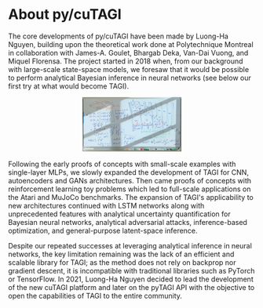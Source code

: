 # About py/cuTAGI

The core developments of py/cuTAGI have been made by Luong-Ha Nguyen, building upon the theoretical work done at Polytechnique Montreal in collaboration with James-A. Goulet, Bhargab Deka, Van-Dai Vuong, and Miquel Florensa. The project started in 2018 when, from our background with large-scale state-space models, we foresaw that it would be possible to perform analytical Bayesian inference in neural networks (see below our first try at what would become TAGI).
<p align="center">
<img src="./images/TAGI_2018.png"  width="40%" alt="TAGI initial trial iun 2018">
</p>
Following the early proofs of concepts with small-scale examples with single-layer MLPs, we slowly expanded the development of TAGI for CNN, autoencoders and GANs architectures. Then came proofs of concepts with reinforcement learning toy problems which led to full-scale applications on the Atari and MuJoCo benchmarks. The expansion of TAGI's applicability to new architectures continued with LSTM networks along with unprecedented features with analytical uncertainty quantification for Bayesian neural networks, analytical adversarial attacks, inference-based optimization, and general-purpose latent-space inference.

Despite our repeated successes at leveraging analytical inference in neural networks, the key limitation remaining was the lack of an efficient and scalable library for TAGI; as the method does not rely on backprop nor gradient descent, it is incompatible with traditional libraries such as PyTorch or TensorFlow. In 2021, Luong-Ha Nguyen decided to lead the development of the new cuTAGI platform and later on the pyTAGI API with the objective to open the capabilities of TAGI to the entire community.